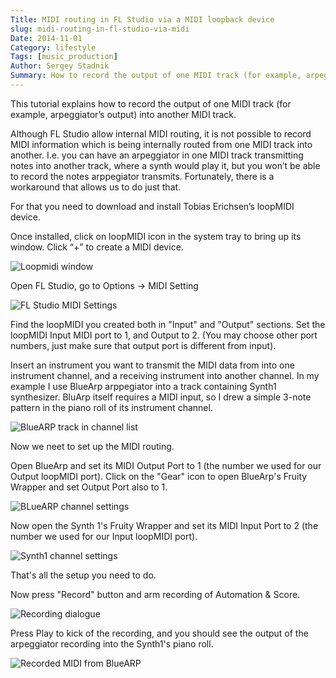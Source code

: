 ```yaml
---
Title: MIDI routing in FL Studio via a MIDI loopback device
slug: midi-routing-in-fl-studio-via-midi
Date: 2014-11-01
Category: lifestyle
Tags: [music_production]
Author: Sergey Stadnik
Summary: How to record the output of one MIDI track (for example, arpeggiator’s output) into another MIDI track in FL Studio.
---
```


This tutorial explains how to record the output of one MIDI track (for example, arpeggiator’s output) into another MIDI track.

Although FL Studio allow internal MIDI routing, it is not possible to record MIDI information which is being internally routed from one MIDI track into another. I.e. you can have an arpeggiator in one MIDI track transmitting notes into another track, where a synth would play it, but you won’t be able to record the notes arppegiator transmits. Fortunately, there is a workaround that allows us to do just that.

For that you need to download and install Tobias Erichsen’s loopMIDI device.

Once installed, click on loopMIDI icon in the system tray to bring up its window. Click “+” to create a MIDI device.

![Loopmidi window]({filename}/images/2014-11-01_loopmidi.png)

Open FL Studio, go to Options → MIDI Setting

![FL Studio MIDI Settings]({filename}/images/2014-11-01_flstudio-settings.png)

Find the loopMIDI you created both in "Input" and "Output" sections. Set the loopMIDI Input MIDI port to 1, and Output to 2. (You may choose other port numbers, just make sure that output port is different from input).

Insert an instrument you want to transmit the MIDI data from into one instrument channel, and a receiving instrument into another channel. In my example I use BlueArp arppegiator into a track containing Synth1 synthesizer. BluArp itself requires a MIDI input, so I drew a simple 3-note pattern in the piano roll of its instrument channel.

![BlueARP track in channel list]({filename}/images/2014-11-01_flstudio_1.png)

Now we neet to set up the MIDI routing.

Open BlueArp and set its MIDI Output Port to 1 (the number we used for our Output loopMIDI port). Click on the "Gear" icon to open BlueArp's Fruity Wrapper and set Output Port also to 1.

![BLueARP channel settings]({filename}/images/2014-11-01_flstudio_2.png)

Now open the Synth 1's Fruity Wrapper and set its MIDI Input Port to 2 (the number we used for our Input loopMIDI port).

![Synth1 channel settings]({filename}/images/2014-11-01_flstudio_5.png)

That's all the setup you need to do.

Now press "Record" button and arm recording of Automation & Score.

![Recording dialogue]({filename}/images/2014-11-01_flstudio_3.png)

Press Play to kick of the recording, and you should see the output of the arpeggiator recording into the Synth1's piano roll.

![Recorded MIDI from BlueARP]({filename}/images/2014-11-01_flstudio_4.png)